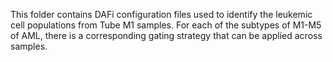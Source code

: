 This folder contains DAFi configuration files used to identify the leukemic cell populations from Tube M1 samples. For each of the subtypes of M1-M5 of AML, there is a corresponding gating strategy that can be applied across samples.
